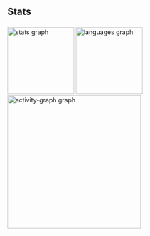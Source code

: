 <h2 align="left">Stats</h2>

###

<div align="left">
  <img src="https://github-readme-stats.vercel.app/api?username=yuripereira28&hide_title=false&hide_rank=false&show_icons=true&include_all_commits=true&count_private=true&disable_animations=false&theme=gruvbox_light&locale=en&hide_border=false&order=1" height="150" alt="stats graph"  />
  <img src="https://github-readme-stats.vercel.app/api/top-langs?username=yuripereira28&locale=en&hide_title=false&layout=compact&card_width=320&langs_count=5&theme=gruvbox_light&hide_border=false&order=2" height="150" alt="languages graph"  />
  <img src="https://github-readme-activity-graph.vercel.app/graph?username=yuripereira28&radius=16&theme=gruvbox&area=true&order=5" height="300" alt="activity-graph graph"  />
</div>

###
